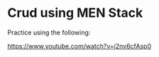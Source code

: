 ﻿# Crud using MEN Stack

Practice using the following:

https://www.youtube.com/watch?v=j2nv6cfAsp0

